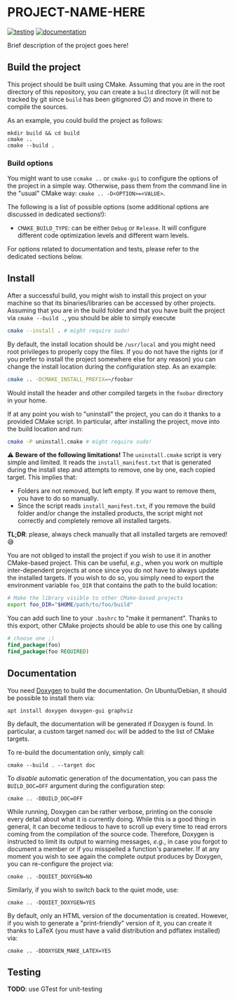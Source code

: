 # PROJECT-NAME-HERE

[![testing](https://github.com/francofusco/template-cmake-project/actions/workflows/cmake-run-tests.yaml/badge.svg)](https://github.com/francofusco/template-cmake-project/actions/workflows/cmake-run-tests.yaml)
[![documentation](https://github.com/francofusco/template-cmake-project/actions/workflows/cmake-build-doc.yaml/badge.svg)](https://francofusco.github.io/template-cmake-project/)

Brief description of the project goes here!


## Build the project

This project should be built using CMake. Assuming that you are in the root
directory of this repository, you can create a `build` directory (it will not
be tracked by git since `build` has been gitignored :wink:) and move in there
to compile the sources.

As an example, you could build the project as follows:

```
mkdir build && cd build
cmake ..
cmake --build .
```

### Build options

You might want to use `ccmake ..` or `cmake-gui` to configure the options of
the project in a simple way. Otherwise, pass them from the command line in the
"usual" CMake way: `cmake .. -D<OPTION>=<VALUE>`.

The following is a list of possible options (some additional options are
discussed in dedicated sections!):

- `CMAKE_BUILD_TYPE`: can be either `Debug` or `Release`. It will configure
  different code optimization levels and different warn levels.

For options related to documentation and tests, please refer to the dedicated
sections below.


## Install

After a successful build, you might wish to install this project on your
machine so that its binaries/libraries can be accessed by other projects.
Assuming that you are in the build folder and that you have built the project
via `cmake --build .`, you should be able to simply execute

```bash
cmake --install . # might require sudo!
```

By default, the install location should be `/usr/local` and you might need
root privileges to properly copy the files. If you do not have the rights (or
if you prefer to install the project somewhere else for any reason) you can
change the install location during the configuration step. As an example:

```bash
cmake .. -DCMAKE_INSTALL_PREFIX=~/foobar
```

Would install the header and other compiled targets in the `foobar` directory
in your home.

If at any point you wish to "uninstall" the project, you can do it thanks to a
provided CMake script. In particular, after installing the project, move into
the build location and run:

```bash
cmake -P uninstall.cmake # might require sudo!
```

:warning: **Beware of the following limitations!** The `uninstall.cmake` script
is very simple and limited. It reads the `install_manifest.txt` that is
generated during the install step and attempts to remove, one by one, each
copied target. This implies that:
- Folders are not removed, but left empty. If you want to remove them, you have
  to do so manually.
- Since the script reads `install_manifest.txt`, if you remove the build folder
  and/or change the installed products, the script might not correctly and
  completely remove all installed targets.

**TL;DR**: please, always check manually that all installed targets are removed!
:sweat_smile:

You are not obliged to install the project if you wish to use it in another
CMake-based project. This can be useful, *e.g.*, when you work on multiple
inter-dependent projects at once since you do not have to always update the
installed targets. If you wish to do so, you simply need to export the
environment variable `foo_DIR` that contains the path to the build location:

```bash
# Make the library visible to other CMake-based projects
export foo_DIR="$HOME/path/to/foo/build"
```

You can add such line to your `.bashrc` to "make it permanent". Thanks to this
export, other CMake projects should be able to use this one by calling

```cmake
# choose one ;)
find_package(foo)
find_package(foo REQUIRED)
```


## Documentation

You need [Doxygen](https://www.doxygen.nl/index.html) to build the
documentation. On Ubuntu/Debian, it should be possible to install them via:
```
apt install doxygen doxygen-gui graphviz
```

By default, the documentation will be generated if Doxygen is
found. In particular, a custom target named `doc` will be added to the list
of CMake targets.

To re-build the documentation only, simply call:
```
cmake --build . --target doc
```

To *disable* automatic generation of the documentation, you can pass the
`BUILD_DOC=OFF` argument during the configuration step:
```
cmake .. -DBUILD_DOC=OFF
```

While running, Doxygen can be rather verbose, printing on the console every
detail about what it is currently doing. While this is a good thing in general,
it can become tedious to have to scroll up every time to read errors coming
from the compilation of the source code. Therefore, Doxygen is instructed to
limit its output to warning messages, *e.g.*, in case you forgot to document
a member or if you misspelled a function's parameter. If at any moment you wish
to see again the complete output produces by Doxygen, you can re-configure the
project via:
```
cmake .. -DQUIET_DOXYGEN=NO
```
Similarly, if you wish to switch back to the quiet mode, use:
```
cmake .. -DQUIET_DOXYGEN=YES
```

By default, only an HTML version of the documentation is created. However, if
you wish to generate a "print-friendly" version of it, you can create it thanks
to LaTeX (you must have a valid distribution and pdflatex installed) via:
```
cmake .. -DDOXYGEN_MAKE_LATEX=YES
```


## Testing

**TODO**: use GTest for unit-testing
